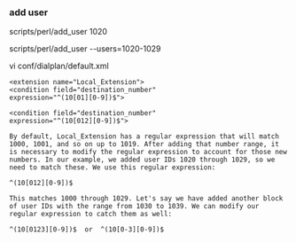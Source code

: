 ### add user

scripts/perl/add_user 1020  

scripts/perl/add_user --users=1020-1029  

vi conf/dialplan/default.xml
```
<extension name="Local_Extension">
<condition field="destination_number"
expression="^(10[01][0-9])$">
```

```
<condition field="destination_number"
expression="^(10[012][0-9])$">
```

```
By default, Local_Extension has a regular expression that will match 1000, 1001, and so on up to 1019. After adding that number range, it is necessary to modify the regular expression to account for those new numbers. In our example, we added user IDs 1020 through 1029, so we need to match these. We use this regular expression:

^(10[012][0-9])$

This matches 1000 through 1029. Let's say we have added another block of user IDs with the range from 1030 to 1039. We can modify our regular expression to catch them as well:

^(10[0123][0-9])$  or  ^(10[0-3][0-9])$
```


